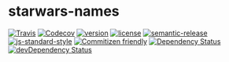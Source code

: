 # starwars-names

[![Travis](https://img.shields.io/travis/vfonic/starwars-names.svg)](https://travis-ci.org/vfonic/starwars-names)
[![Codecov](https://img.shields.io/codecov/c/github/vfonic/starwars-names.svg)](https://codecov.io/gh/vfonic/starwars-names)
[![version](https://img.shields.io/npm/v/starwars-names-vfonic.svg)](https://npm.im/starwars-names-vfonic)
[![license](https://img.shields.io/npm/l/starwars-names-vfonic.svg)](https://opensource.org/licenses/MIT)
[![semantic-release](https://img.shields.io/badge/%20%20%F0%9F%93%A6%F0%9F%9A%80-semantic--release-e10079.svg)](https://github.com/semantic-release/semantic-release)
[![js-standard-style](https://img.shields.io/badge/code%20style-standard-brightgreen.svg)](https://github.com/feross/standard)
[![Commitizen friendly](https://img.shields.io/badge/commitizen-friendly-brightgreen.svg)](http://commitizen.github.io/cz-cli/)
[![Dependency Status](https://david-dm.org/vfonic/starwars-names.svg)](https://david-dm.org/vfonic/starwars-names)
[![devDependency Status](https://david-dm.org/vfonic/starwars-names/dev-status.svg)](https://david-dm.org/vfonic/starwars-names?type=dev)
